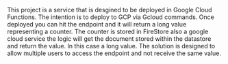 This project is a service that is desgined to be deployed in Google Cloud Functions. The intention is to deploy to GCP via Gcloud commands. 
Once deployed you can hit the endpoint and it will return a long value representing a counter. 
The counter is stored in FireStore also a google cloud service the logic will get the document stored within the datastore and return the value. In this case a long value. 
The solution is designed to allow multiple users to access the endpoint and not receive the same value.
